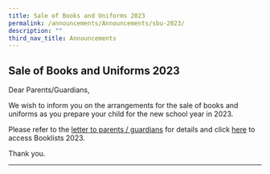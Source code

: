 ```yaml
---
title: Sale of Books and Uniforms 2023
permalink: /announcements/Announcements/sbu-2023/
description: ""
third_nav_title: Announcements
---
```

## Sale of Books and Uniforms 2023


Dear Parents/Guardians,

We wish to inform you on the arrangements for the sale of books and uniforms as you prepare your child for the new school year in 2023.

Please refer to the [letter to parents / guardians](/files/Booklists/2022%20Sale%20of%20Books%20and%20Uniforms_Ltr%20to%20parents_FINAL_20221010.pdf) for details and click [here](https://moe-serangoonsec-staging.netlify.app/parents-and-students/general-matters/booklist-2023/) to access Booklists 2023.

Thank you. 

<hr>